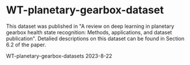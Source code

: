 # WT-planetary-gearbox-dataset
This dataset was published in 
"A review on deep learning in planetary gearbox
health state recognition: Methods, applications,
and dataset publication".
Detalied descriptions on this dataset can be found in Section 6.2 of the paper.

WT-planetary-gearbox-datasets
2023-8-22
